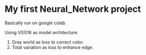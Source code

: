 # My first Neural_Network project

Basically run on google colab.  

Using VGG16 as model architecture.
1. Gray world as loss to correct color.
2. Total variation as loss to enhance edge.





